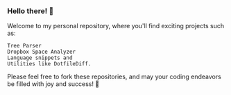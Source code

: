 ### Hello there! 👋

Welcome to my personal repository, where you'll find exciting projects such as: 
```
Tree Parser
Dropbox Space Analyzer
Language snippets and
Utilities like DotfileDiff.
```
Please feel free to fork these repositories, and may your coding endeavors be filled with joy and success! 🚀
